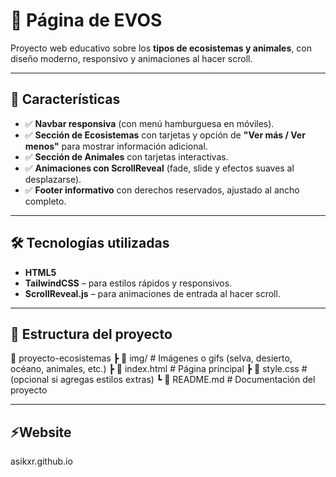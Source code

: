 # 🌱 Página de EVOS

Proyecto web educativo sobre los **tipos de ecosistemas y animales**, con diseño moderno, responsivo y animaciones al hacer scroll.

---

## 🚀 Características
- ✅ **Navbar responsiva** (con menú hamburguesa en móviles).  
- ✅ **Sección de Ecosistemas** con tarjetas y opción de **"Ver más / Ver menos"** para mostrar información adicional.  
- ✅ **Sección de Animales** con tarjetas interactivas.  
- ✅ **Animaciones con ScrollReveal** (fade, slide y efectos suaves al desplazarse).  
- ✅ **Footer informativo** con derechos reservados, ajustado al ancho completo.  

---

## 🛠️ Tecnologías utilizadas
- **HTML5**  
- **TailwindCSS** – para estilos rápidos y responsivos.  
- **ScrollReveal.js** – para animaciones de entrada al hacer scroll.  

---

## 📂 Estructura del proyecto
📁 proyecto-ecosistemas
┣ 📁 img/          # Imágenes o gifs (selva, desierto, océano, animales, etc.)
┣ 📄 index.html    # Página principal
┣ 📄 style.css     # (opcional si agregas estilos extras)
┗ 📄 README.md     # Documentación del proyecto

---

## ⚡Website
asikxr.github.io
